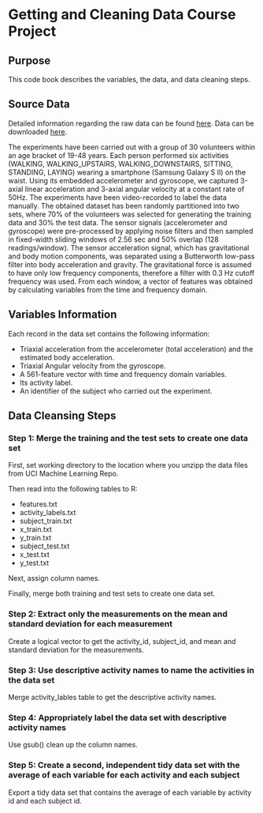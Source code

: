 # Getting and Cleaning Data Course Project

## Purpose
This code book describes the variables, the data, and data cleaning steps.

## Source Data
Detailed information regarding the raw data can be found [here](http://archive.ics.uci.edu/ml/datasets/Human+Activity+Recognition+Using+Smartphones).
Data can be downloaded [here](https://d396qusza40orc.cloudfront.net/getdata%2Fprojectfiles%2FUCI%20HAR%20Dataset.zip).

The experiments have been carried out with a group of 30 volunteers within an age bracket of 19-48 years. Each person performed six activities (WALKING, WALKING_UPSTAIRS, WALKING_DOWNSTAIRS, SITTING, STANDING, LAYING) wearing a smartphone (Samsung Galaxy S II) on the waist. Using its embedded accelerometer and gyroscope, we captured 3-axial linear acceleration and 3-axial angular velocity at a constant rate of 50Hz. The experiments have been video-recorded to label the data manually. The obtained dataset has been randomly partitioned into two sets, where 70% of the volunteers was selected for generating the training data and 30% the test data. 
The sensor signals (accelerometer and gyroscope) were pre-processed by applying noise filters and then sampled in fixed-width sliding windows of 2.56 sec and 50% overlap (128 readings/window). The sensor acceleration signal, which has gravitational and body motion components, was separated using a Butterworth low-pass filter into body acceleration and gravity. The gravitational force is assumed to have only low frequency components, therefore a filter with 0.3 Hz cutoff frequency was used. From each window, a vector of features was obtained by calculating variables from the time and frequency domain.

## Variables Information
Each record in the data set contains the following information: 
*	Triaxial acceleration from the accelerometer (total acceleration) and the estimated body acceleration. 
*	Triaxial Angular velocity from the gyroscope. 
*	A 561-feature vector with time and frequency domain variables. 
*	Its activity label. 
*	An identifier of the subject who carried out the experiment.

## Data Cleansing Steps
### Step 1: Merge the training and the test sets to create one data set
First, set working directory to the location where you unzipp the data files from UCI Machine Learning Repo. 

Then read into the following tables to R:
*	features.txt
*	activity_labels.txt
*	subject_train.txt
*	x_train.txt
*	y_train.txt
*	subject_test.txt
*	x_test.txt
*	y_test.txt

Next, assign column names. 

Finally, merge both training and test sets to create one data set.

### Step 2: Extract only the measurements on the mean and standard deviation for each measurement
Create a logical vector to get the activity_id, subject_id, and mean and standard deviation for the measurements.

### Step 3: Use descriptive activity names to name the activities in the data set
Merge activity_lables table to get the descriptive activity names.

### Step 4: Appropriately label the data set with descriptive activity names
Use gsub() clean up the column names.

### Step 5: Create a second, independent tidy data set with the average of each variable for each activity and each subject
Export a tidy data set that contains the average of each variable by activity id and each subject id.
